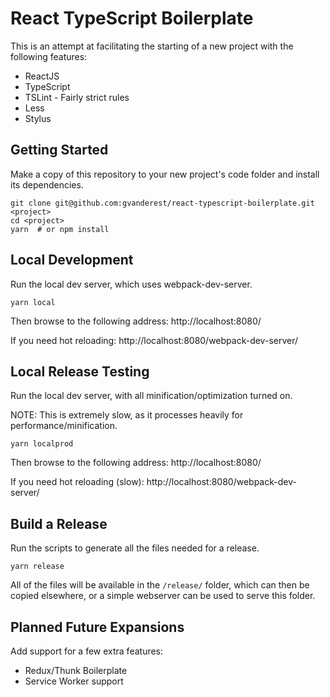 # React TypeScript Boilerplate

This is an attempt at facilitating the starting of a new project with the
following features:

* ReactJS
* TypeScript
* TSLint - Fairly strict rules
* Less
* Stylus

## Getting Started

Make a copy of this repository to your new project's code folder and install
its dependencies.

```shell
git clone git@github.com:gvanderest/react-typescript-boilerplate.git <project>
cd <project>
yarn  # or npm install
```

## Local Development

Run the local dev server, which uses webpack-dev-server.

```shell
yarn local
```

Then browse to the following address: http://localhost:8080/

If you need hot reloading: http://localhost:8080/webpack-dev-server/


## Local Release Testing

Run the local dev server, with all minification/optimization turned on.

NOTE: This is extremely slow, as it processes heavily for performance/minification.

```shell
yarn localprod
```

Then browse to the following address: http://localhost:8080/

If you need hot reloading (slow): http://localhost:8080/webpack-dev-server/

## Build a Release

Run the scripts to generate all the files needed for a release.

```shell
yarn release
```

All of the files will be available in the `/release/` folder, which can then
be copied elsewhere, or a simple webserver can be used to serve this folder.

## Planned Future Expansions

Add support for a few extra features:

* Redux/Thunk Boilerplate
* Service Worker support
